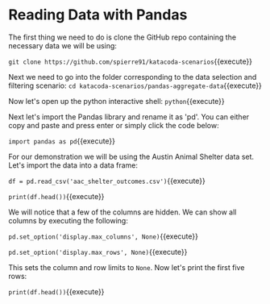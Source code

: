 # Reading Data with Pandas

The first thing we need to do is clone the GitHub repo containing the necessary data we will be using:

`git clone https://github.com/spierre91/katacoda-scenarios`{{execute}}

Next we need to go into the folder corresponding to the data selection and filtering scenario:
`cd katacoda-scenarios/pandas-aggregate-data`{{execute}}

Now let's open up the python interactive shell: `python`{{execute}}

Next let's import the Pandas library and rename it as 'pd'. You can either copy and paste and press enter or simply click the code below:

`import pandas as pd`{{execute}}

For our demonstration we will be using the Austin Animal Shelter data set. Let's import the data into a data frame:

`df = pd.read_csv('aac_shelter_outcomes.csv')`{{execute}}

`print(df.head())`{{execute}}

We will notice that a few of the columns are hidden. We can show all columns by executing the following:

`pd.set_option('display.max_columns', None)`{{execute}}

`pd.set_option('display.max_rows', None)`{{execute}}

This sets the column and row limits to `None`. Now let's print the first five rows:

`print(df.head())`{{execute}}



